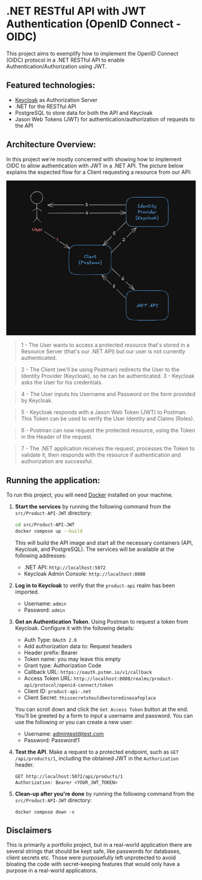 # .NET RESTful API with JWT Authentication (OpenID Connect - OIDC)
This project aims to exemplify how to implement the OpenID Connect (OIDC) protocol in a .NET RESTful API to enable Authentication/Authorization using JWT.

## Featured technologies:

- [Keycloak](https://www.keycloak.org/) as Authorization Server
- .NET for the RESTful API
- PostgreSQL to store data for both the API and Keycloak
- Jason Web Tokens (JWT) for authentication/authorization of requests to the API

## Architecture Overview:

In this project we're mostly concerned with showing how to implement OIDC to allow authentication with JWT in a .NET API. The picture below explains the expected flow for a Client requesting a resource from our API:

![request flow diagram](diagram.png "Request Flow Diagram")

>1 - The User wants to access a protected resource that's stored in a Resource Server (that's our .NET API) but our user is not currently authenticated.

>2 - The Client (we'll be using Postman) redirects the User to the Identity Provider (Keycloak), so he can be authenticated.
>3 - Keycloak asks the User for his credentials.

>4 - The User inputs his Username and Password on the form provided by Keycloak.

>5 - Keycloak responds with a Jason Web Token (JWT) to Postman. This Token can be used to verify the User Identity and Claims (Roles).

>6 - Postman can now request the protected resource, using the Token in the Header of the request.

>7 - The .NET application receives the request, processes the Token to validate it, then responds with the resource if authentication and authorization are successful.

## Running the application:

To run this project, you will need [Docker](https://www.docker.com/products/docker-desktop/) installed on your machine.

1.  **Start the services** by running the following command from the `src/Product-API-JWT` directory:
    ```sh
    cd src/Product-API-JWT
    docker compose up --build
    ```
    This will build the API image and start all the necessary containers (API, Keycloak, and PostgreSQL). The services will be available at the following addresses:
    * .NET API: `http://localhost:5072`
    * Keycloak Admin Console: `http://localhost:8080`

2.  **Log in to Keycloak** to verify that the `product-api` realm has been imported.
    * Username: `admin`
    * Password: `admin`

3.  **Get an Authentication Token**.
   Using Postman to request a token from Keycloak. Configure it with the following details:
    * Auth Type: `OAuth 2.0`
    * Add authorization data to: Request headers
    * Header prefix: Bearer
    * Token name: you may leave this empty
    * Grant type: Authorization Code
    * Callback URL: `https://oauth.pstmn.io/v1/callback`
    * Access Token URL: `http://localhost:8080/realms/product-api/protocol/openid-connect/token`
    * Client ID: `product-api-.net`
    * Client Secret: `thissecretshouldbestoredinasafeplace`

    You can scroll down and click the `Get Access Token` button at the end. You'll be greeted by a form to input a username and password. You can use the following or you can create a new user:
    
    * Username: admintest@test.com
    * Password: Password!1

4.  **Test the API**.
    Make a request to a protected endpoint, such as `GET /api/products/1`, including the obtained JWT in the `Authorization` header.
    ```http
    GET http://localhost:5072/api/products/1
    Authorization: Bearer <YOUR_JWT_TOKEN>
    ```

5. **Clean-up after you're done** by running the following command from the `src/Product-API-JWT` directory:
    ```
    docker compose down -v
    ```

## Disclaimers
This is primarily a portfolio project, but in a real-world application there are several strings that should be kept safe, like passwords for databases, client secrets etc. Those were purposefully left unprotected to avoid bloating the code with secret-keeping features that would only have a purpose in a real-world applications.